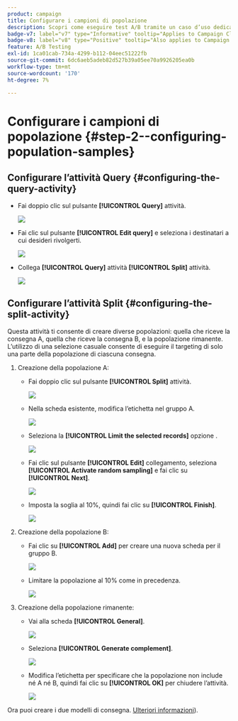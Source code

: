 ```yaml
---
product: campaign
title: Configurare i campioni di popolazione
description: Scopri come eseguire test A/B tramite un caso d’uso dedicato
badge-v7: label="v7" type="Informative" tooltip="Applies to Campaign Classic v7"
badge-v8: label="v8" type="Positive" tooltip="Also applies to Campaign v8"
feature: A/B Testing
exl-id: 1ca01cab-734a-4299-b112-04eec51222fb
source-git-commit: 6dc6aeb5adeb82d527b39a05ee70a9926205ea0b
workflow-type: tm+mt
source-wordcount: '170'
ht-degree: 7%

---
```


# Configurare i campioni di popolazione {#step-2--configuring-population-samples}



## Configurare l’attività Query {#configuring-the-query-activity}

* Fai doppio clic sul pulsante **[!UICONTROL Query]** attività.

   ![](assets/use_case_abtesting_createrecipients_001.png)

* Fai clic sul pulsante **[!UICONTROL Edit query]** e seleziona i destinatari a cui desideri rivolgerti.

   ![](assets/use_case_abtesting_createrecipients_002.png)

* Collega **[!UICONTROL Query]** attività **[!UICONTROL Split]** attività.

   ![](assets/use_case_abtesting_createrecipients_003.png)

## Configurare l’attività Split {#configuring-the-split-activity}

Questa attività ti consente di creare diverse popolazioni: quella che riceve la consegna A, quella che riceve la consegna B, e la popolazione rimanente. L’utilizzo di una selezione casuale consente di eseguire il targeting di solo una parte della popolazione di ciascuna consegna.

1. Creazione della popolazione A:

   * Fai doppio clic sul pulsante **[!UICONTROL Split]** attività.

      ![](assets/use_case_abtesting_createrecipients_004.png)

   * Nella scheda esistente, modifica l’etichetta nel gruppo A.

      ![](assets/use_case_abtesting_createrecipients_005.png)

   * Seleziona la **[!UICONTROL Limit the selected records]** opzione .

      ![](assets/use_case_abtesting_createrecipients_006.png)

   * Fai clic sul pulsante **[!UICONTROL Edit]** collegamento, seleziona **[!UICONTROL Activate random sampling]** e fai clic su **[!UICONTROL Next]**.

      ![](assets/use_case_abtesting_createrecipients_007.png)

   * Imposta la soglia al 10%, quindi fai clic su **[!UICONTROL Finish]**.

      ![](assets/use_case_abtesting_createrecipients_008.png)

1. Creazione della popolazione B:

   * Fai clic su **[!UICONTROL Add]** per creare una nuova scheda per il gruppo B.

      ![](assets/use_case_abtesting_createrecipients_009.png)

   * Limitare la popolazione al 10% come in precedenza.

      ![](assets/use_case_abtesting_createrecipients_010.png)

1. Creazione della popolazione rimanente:

   * Vai alla scheda **[!UICONTROL General]**. 

      ![](assets/use_case_abtesting_createrecipients_011.png)

   * Seleziona **[!UICONTROL Generate complement]**.

      ![](assets/use_case_abtesting_createrecipients_012.png)

   * Modifica l’etichetta per specificare che la popolazione non include né A né B, quindi fai clic su **[!UICONTROL OK]** per chiudere l’attività.

      ![](assets/use_case_abtesting_createrecipients_013.png)

Ora puoi creare i due modelli di consegna. [Ulteriori informazioni](a-b-testing-uc-delivery-templates.md)).

